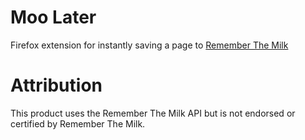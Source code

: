 # Moo Later
Firefox extension for instantly saving a page to [Remember The Milk](https://www.rememberthemilk.com/)

# Attribution
This product uses the Remember The Milk API but is not endorsed or certified by Remember The Milk.
